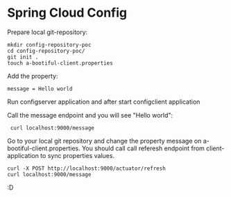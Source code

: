 
# Spring Cloud Config

Prepare local git-repository:

```
mkdir config-repository-poc
cd config-repository-poc/
git init .
touch a-bootiful-client.properties
```

Add the property:

```
message = Hello world
```

Run configserver application and after start configclient application


Call the message endpoint and you will see "Hello world":

```
 curl localhost:9000/message
```

Go to your local git repository and change the property message on a-bootiful-client.properties. You should call call referesh endpoint from client-application to sync properties values.

```
curl -X POST http://localhost:9000/actuator/refresh
curl localhost:9000/message
```

:D

